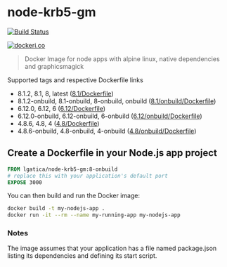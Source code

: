 # node-krb5-gm

[![Build Status](https://travis-ci.org/lgaticaq/node-krb5-gm.svg?branch=master)](https://travis-ci.org/lgaticaq/node-krb5-gm)

[![dockeri.co](http://dockeri.co/image/lgatica/node-krb5-gm)](https://hub.docker.com/r/lgatica/node-krb5-gm/)

> Docker Image for node apps with alpine linux, native dependencies and graphicsmagick

Supported tags and respective Dockerfile links

- 8.1.2, 8.1, 8, latest ([8.1/Dockerfile](https://github.com/lgaticaq/node-krb5-gm/blob/master/8.1.2/Dockerfile))
- 8.1.2-onbuild, 8.1-onbuild, 8-onbuild, onbuild ([8.1/onbuild/Dockerfile](https://github.com/lgaticaq/node-krb5-gm/blob/master/8.1.2/onbuild/Dockerfile))
- 6.12.0, 6.12, 6 ([6.12/Dockerfile](https://github.com/lgaticaq/node-krb5-gm/blob/master/6.12.0/Dockerfile))
- 6.12.0-onbuild, 6.12-onbuild, 6-onbuild ([6.12/onbuild/Dockerfile](https://github.com/lgaticaq/node-krb5-gm/blob/master/6.12.0/onbuild/Dockerfile))
- 4.8.6, 4.8, 4 ([4.8/Dockerfile](https://github.com/lgaticaq/node-krb5-gm/blob/master/4.8.6/Dockerfile))
- 4.8.6-onbuild, 4.8-onbuild, 4-onbuild ([4.8/onbuild/Dockerfile](https://github.com/lgaticaq/node-krb5-gm/blob/master/4.8.6/onbuild/Dockerfile))

## Create a Dockerfile in your Node.js app project
```dockerfile
FROM lgatica/node-krb5-gm:8-onbuild
# replace this with your application's default port
EXPOSE 3000
```

You can then build and run the Docker image:

```bash
docker build -t my-nodejs-app .
docker run -it --rm --name my-running-app my-nodejs-app
```

### Notes
The image assumes that your application has a file named package.json listing its dependencies and defining its start script.
